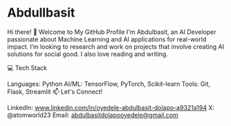 # Abdullbasit
Hi there! 👋 Welcome to My GitHub Profile
I'm Abdulbasit, an AI Developer passionate about Machine Learning and AI applications for real-world impact. I’m looking to research and work on projects that involve creating AI solutions for social good. I also love reading and writing.

💻 Tech Stack

Languages: Python
AI/ML: TensorFlow, PyTorch, Scikit-learn
Tools: Git, Flask, Streamlit
📫 Let's Connect!

LinkedIn: www.linkedin.com/in/oyedele-abdulbasit-dolapo-a9321a194
X: @atomworld23
Email: abdulbasitdolapooyedele@gmail.com
